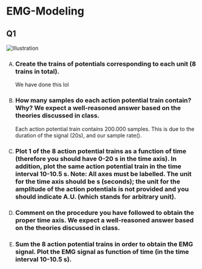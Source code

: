 <style type="text/css">
    #questions { list-style-type: upper-alpha; }
</style>

# EMG-Modeling

## Q1

![Illustration](https://cdn.discordapp.com/attachments/971680379993989130/1156167058707456062/image.png?ex=6513fbfb&is=6512aa7b&hm=f84518df38f4b45175e0b14fb48084881b3b3fc18ae31211e848cb933d730b61& "Abstraction of the data")

<ol type="a" id="questions">
  <li>
    <h3>Create the trains of potentials corresponding to each unit (8 trains in total).</h3>
    <p>We have done this lol</p>
  </li>
  <li>
    <h3>How many samples do each action potential train contain? Why? We expect a well-reasoned answer based on the theories discussed in class.</h3>
    <p>Each action potential train contains 200.000 samples. This is due to the duration of the signal (20s), and our sample rate().</p>
    </li>
  <li>
  <h3>Plot 1 of the 8 action potential trains as a function of time (therefore you should have 0-20 s 
    in the time axis). In addition, plot the same action potential train in the time interval 10-10.5 
    s.
    Note: All axes must be labelled. The unit for the time axis should be s (seconds); the unit for 
    the amplitude of the action potentials is not provided and you should indicate A.U. (which 
    stands for arbitrary unit).</h3>
    <p></p>
</li>
<li>
  <h3>Comment on the procedure you have followed to obtain the proper time axis. We expect a 
    well-reasoned answer based on the theories discussed in class.
  </h3>
<p></p>
</li>
<li>
    <h3>Sum the 8 action potential trains in order to obtain the EMG signal. Plot the EMG signal as 
    function of time (in the time interval 10-10.5 s).
    </h3>
    <p></p>
</li>
</ol>